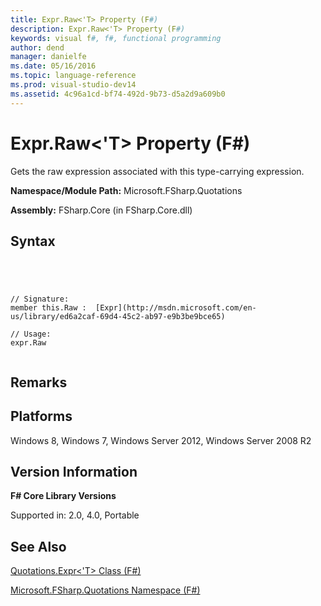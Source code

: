 ```yaml
---
title: Expr.Raw<'T> Property (F#)
description: Expr.Raw<'T> Property (F#)
keywords: visual f#, f#, functional programming
author: dend
manager: danielfe
ms.date: 05/16/2016
ms.topic: language-reference
ms.prod: visual-studio-dev14
ms.assetid: 4c96a1cd-bf74-492d-9b73-d5a2d9a609b0 
---
```


# Expr.Raw<'T> Property (F#)

Gets the raw expression associated with this type-carrying expression.

**Namespace/Module Path:** Microsoft.FSharp.Quotations

**Assembly:** FSharp.Core (in FSharp.Core.dll)


## Syntax



```




// Signature:
member this.Raw :  [Expr](http://msdn.microsoft.com/en-us/library/ed6a2caf-69d4-45c2-ab97-e9b3be9bce65)

// Usage:
expr.Raw


```





## Remarks

## Platforms
Windows 8, Windows 7, Windows Server 2012, Windows Server 2008 R2


## Version Information
**F# Core Library Versions**

Supported in: 2.0, 4.0, Portable




## See Also
[Quotations.Expr&#60;'T&#62; Class &#40;F&#35;&#41;](Quotations.Expr%5B%27T%5D-Class-%5BFSharp%5D.md)

[Microsoft.FSharp.Quotations Namespace &#40;F&#35;&#41;](Microsoft.FSharp.Quotations-Namespace-%5BFSharp%5D.md)

